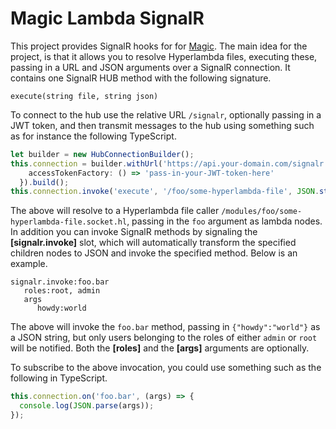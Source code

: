 
# Magic Lambda SignalR

This project provides SignalR hooks for for [Magic](https://github.com/polterguy.magic).
The main idea for the project, is that it allows you to resolve Hyperlambda files, executing these,
passing in a URL and JSON arguments over a SignalR connection. It contains one SignalR HUB method
with the following signature.

```
execute(string file, string json)
```

To connect to the hub use the relative URL `/signalr`, optionally passing in a JWT token, and then
transmit messages to the hub using something such as for instance the following TypeScript.

```typescript
let builder = new HubConnectionBuilder();
this.connection = builder.withUrl('https://api.your-domain.com/signalr', {
    accessTokenFactory: () => 'pass-in-your-JWT-token-here'
  }).build();
this.connection.invoke('execute', '/foo/some-hyperlambda-file', JSON.stringify({foo:'bar'}))
```

The above will resolve to a Hyperlambda file caller `/modules/foo/some-hyperlambda-file.socket.hl`, passing
in the `foo` argument as lambda nodes. In addition you can invoke SignalR methods by signaling
the **[signalr.invoke]** slot, which will automatically transform the specified children nodes to JSON
and invoke the specified method. Below is an example.

```
signalr.invoke:foo.bar
   roles:root, admin
   args
      howdy:world
```

The above will invoke the `foo.bar` method, passing in `{"howdy":"world"}` as a JSON string, but only users belonging
to the roles of either `admin` or `root` will be notified. Both the **[roles]** and the **[args]** arguments are optionally.

To subscribe to the above invocation, you could use something such as the following in TypeScript.

```typescript
this.connection.on('foo.bar', (args) => {
  console.log(JSON.parse(args));
});
```

